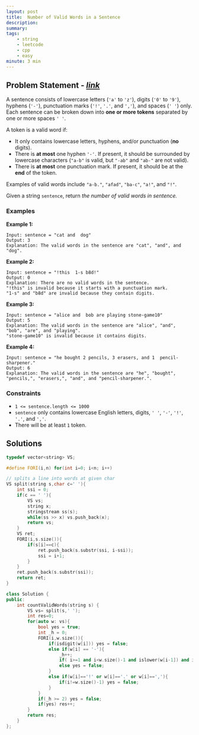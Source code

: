 ```yaml
---
layout: post
title:  Number of Valid Words in a Sentence
description: 
summary: 
tags:
    - string
    - leetcode
    - cpp
    - easy
minute: 3 min
---
```


## Problem Statement - [*link*](https://leetcode.com/problems/number-of-valid-words-in-a-sentence/)  
A sentence consists of lowercase letters (`'a'` to `'z'`), digits (`'0'` to `'9'`), hyphens (`'-'`), punctuation marks (`'!'`, `'.'`, and `','`), and spaces (`' '`) only. Each sentence can be broken down into **one or more tokens** separated by one or more spaces `' '`.

A token is a valid word if:

+ It only contains lowercase letters, hyphens, and/or punctuation (**no** digits).
+ There is **at most** one hyphen `'-'`. If present, it should be surrounded by lowercase characters (`"a-b"` is valid, but `"-ab"` and `"ab-"` are not valid).
+ There is **at most** one punctuation mark. If present, it should be at the **end** of the token.

Examples of valid words include `"a-b."`, `"afad"`, `"ba-c"`, `"a!"`, and `"!"`.

Given a string `sentence`, return *the number of valid words in sentence.*
 
### Examples   
**Example 1:**  
```
Input: sentence = "cat and  dog"
Output: 3
Explanation: The valid words in the sentence are "cat", "and", and "dog".
```

**Example 2:**   
``` 
Input: sentence = "!this  1-s b8d!"
Output: 0
Explanation: There are no valid words in the sentence.
"!this" is invalid because it starts with a punctuation mark.
"1-s" and "b8d" are invalid because they contain digits.
```

**Example 3:**   
``` 
Input: sentence = "alice and  bob are playing stone-game10"
Output: 5
Explanation: The valid words in the sentence are "alice", "and", "bob", "are", and "playing".
"stone-game10" is invalid because it contains digits.
```

**Example 4:**   
``` 
Input: sentence = "he bought 2 pencils, 3 erasers, and 1  pencil-sharpener."
Output: 6
Explanation: The valid words in the sentence are "he", "bought", "pencils,", "erasers,", "and", and "pencil-sharpener.".
```

### Constraints
+ `1 <= sentence.length <= 1000`
+ `sentence` only contains lowercase English letters, digits, `' '`, `'-'`, `'!'`, `'.'`, and `','`.
+ There will be at least `1` token.


## Solutions

```cpp
typedef vector<string> VS;

#define FORI(i,n) for(int i=0; i<n; i++)

// splits a line into words at given char
VS split(string s,char c=' '){
    int ssi = 0;
    if(c == ' '){
        VS vs;
        string x;
        stringstream ss(s);
        while(ss >> x) vs.push_back(x); 
        return vs;
    }
    VS ret;
    FORI(i,s.size()){
        if(s[i]==c){
            ret.push_back(s.substr(ssi, i-ssi));
            ssi = i+1;
        }
    }
    ret.push_back(s.substr(ssi));
    return ret;
}

class Solution {
public:
    int countValidWords(string s) {
        VS vs= split(s,' ');
        int res=0;
        for(auto w: vs){
            bool yes = true;
            int _h = 0;
            FORI(i,w.size()){
                if(isdigit(w[i])) yes = false;
                else if(w[i] == '-'){
                    _h++;
                    if( i>=1 and i<w.size()-1 and islower(w[i-1]) and islower(w[i+1])){}
                    else yes = false;
                }
                else if(w[i]=='!' or w[i]=='.' or w[i]==','){
                    if(i!=w.size()-1) yes = false;
                }
            }
            if(_h >= 2) yes = false;
            if(yes) res++;
        }
        return res;
    }
};
```

